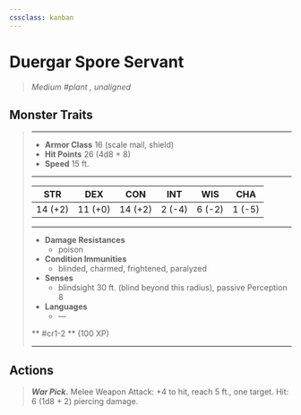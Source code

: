 ```yaml
---
cssclass: kanban
---
```


# Duergar Spore Servant
>*Medium #plant , unaligned*
## Monster Traits
>___
>- **Armor Class** 16 (scale mail, shield)
>- **Hit Points** 26 (4d8 + 8)
>- **Speed** 15 ft.
>___
>|STR|DEX|CON|INT|WIS|CHA|
>|:---:|:---:|:---:|:---:|:---:|:---:|
>|14 (+2)|11 (+0)|14 (+2)|2 (-4)|6 (-2)|1 (-5)|
>___
>- **Damage Resistances**
>	 - poison
>- **Condition Immunities**
>	 - blinded, charmed, frightened, paralyzed
>- **Senses**
>	 - blindsight 30 ft. (blind beyond this radius), passive Perception 8
>- **Languages**
>	 - —
>
> ** #cr1-2 ** (100 XP)
>___
## Actions
>***War Pick.*** Melee Weapon Attack: +4 to hit, reach 5 ft., one target. Hit: 6 (1d8 + 2) piercing damage.